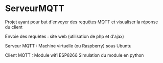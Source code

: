 # ServeurMQTT

Projet ayant pour but d'envoyer des requêtes MQTT et visualiser la réponse du client

Envoie des requêtes :
site web (utilisation de php et d'ajax)

Serveur MQTT :
Machine virtuelle (ou Raspberry) sous Ubuntu

Client MQTT :
Module wifi ESP8266
Simulation du module en python
